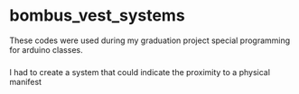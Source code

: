 # bombus_vest_systems

These codes were used during my graduation project special programming for arduino classes. 
###
I had to create a system that could indicate the proximity to a physical manifest
